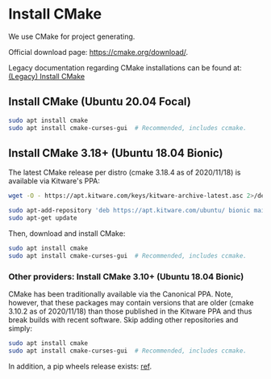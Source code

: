 # Install CMake

We use CMake for project generating.

Official download page: <https://cmake.org/download/>.

Legacy documentation regarding CMake installations can be found at: [(Legacy) Install CMake](legacy-install-cmake.md)

## Install CMake (Ubuntu 20.04 Focal)

```bash
sudo apt install cmake
sudo apt install cmake-curses-gui  # Recommended, includes ccmake.
```

## Install CMake 3.18+ (Ubuntu 18.04 Bionic)

The latest CMake release per distro (cmake 3.18.4 as of 2020/11/18) is available via Kitware's PPA:

```bash
wget -O - https://apt.kitware.com/keys/kitware-archive-latest.asc 2>/dev/null | sudo apt-key add -
```

```bash
sudo apt-add-repository 'deb https://apt.kitware.com/ubuntu/ bionic main'
sudo apt-get update
```

Then, download and install CMake:

```bash
sudo apt install cmake
sudo apt install cmake-curses-gui  # Recommended, includes ccmake.
```

### Other providers: Install CMake 3.10+ (Ubuntu 18.04 Bionic)

CMake has been traditionally available via the Canonical PPA. Note, however, that these packages may contain versions that are older (cmake 3.10.2 as of 2020/11/18) than those published in the Kitware PPA and thus break builds with recent software. Skip adding other repositories and simply:

```bash
sudo apt install cmake
sudo apt install cmake-curses-gui  # Recommended, includes ccmake.
```

In addition, a pip wheels release exists: [ref](https://pypi.org/project/cmake/).
